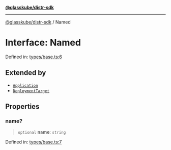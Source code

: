 [**@glasskube/distr-sdk**](../README.md)

---

[@glasskube/distr-sdk](../README.md) / Named

# Interface: Named

Defined in: [types/base.ts:6](https://github.com/glasskube/distr/blob/6a35007de6a2b1a70636ce4347f91486536bfef5/sdk/js/src/types/base.ts#L6)

## Extended by

- [`Application`](Application.md)
- [`DeploymentTarget`](DeploymentTarget.md)

## Properties

### name?

> `optional` **name**: `string`

Defined in: [types/base.ts:7](https://github.com/glasskube/distr/blob/6a35007de6a2b1a70636ce4347f91486536bfef5/sdk/js/src/types/base.ts#L7)
